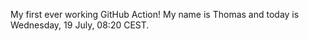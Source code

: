 My first ever working GitHub Action!
My name is Thomas and today is Wednesday, 19 July, 08:20 CEST. 
